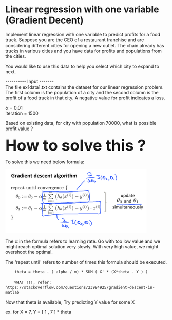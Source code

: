# Linear regression with one variable (Gradient Decent)


Implement linear regression with one variable to predict profits for a food truck.
Suppose you are the CEO of a restaurant franchise and are considering different cities for opening a new outlet.
The chain already has trucks in various cities and you have data for profits and populations from the cities.

You would like to use this data to help you select which city to expand to next.

---------- Input -------<br>
The file ex1data1.txt contains the dataset for our linear regression problem.
The first column is the population of a city and the second column is the profit of a food truck in that city.
A negative value for profit indicates a loss.

α = 0.01<br>
iteration = 1500

Based on existing data, for city with population 70000, what is possible profit value ?


<b><font size=11>How to solve this ?</font></b>

To solve this we need below formula:

<img src='Gradient%20Descent%20Algo.png' height=200>

The α in the formula refers to learning rate. Go with too low value and we might reach optimal solution very slowly. With very high value, we might overshoot the optimal.

The 'repeat until' refers to number of times this formula should be executed.

        theta = theta - ( alpha / m) * SUM ( X' * (X*theta - Y ) )    
        
        WHAT !!!, refer: https://stackoverflow.com/questions/23984925/gradient-descent-in-matlab     


Now that theta is available, Try predicting Y value for some X

ex. for X = 7,   Y = [ 1 , 7 ] * theta
